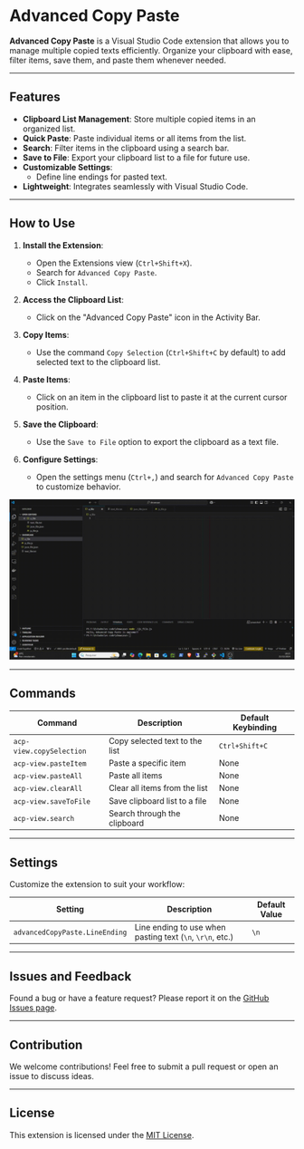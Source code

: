 # Advanced Copy Paste

**Advanced Copy Paste** is a Visual Studio Code extension that allows you to manage multiple copied texts efficiently. Organize your clipboard with ease, filter items, save them, and paste them whenever needed.

---

## Features

- **Clipboard List Management**: Store multiple copied items in an organized list.
- **Quick Paste**: Paste individual items or all items from the list.
- **Search**: Filter items in the clipboard using a search bar.
- **Save to File**: Export your clipboard list to a file for future use.
- **Customizable Settings**:
  - Define line endings for pasted text.
- **Lightweight**: Integrates seamlessly with Visual Studio Code.

---

## How to Use

1. **Install the Extension**:
   - Open the Extensions view (`Ctrl+Shift+X`).
   - Search for `Advanced Copy Paste`.
   - Click `Install`.

2. **Access the Clipboard List**:
   - Click on the "Advanced Copy Paste" icon in the Activity Bar.

3. **Copy Items**:
   - Use the command `Copy Selection` (`Ctrl+Shift+C` by default) to add selected text to the clipboard list.

4. **Paste Items**:
   - Click on an item in the clipboard list to paste it at the current cursor position.

5. **Save the Clipboard**:
   - Use the `Save to File` option to export the clipboard as a text file.

6. **Configure Settings**:
   - Open the settings menu (`Ctrl+,`) and search for `Advanced Copy Paste` to customize behavior.


![Demo](acp-demo.gif)

---

## Commands

| Command                        | Description                     | Default Keybinding |
|--------------------------------|---------------------------------|--------------------|
| `acp-view.copySelection`       | Copy selected text to the list | `Ctrl+Shift+C`     |
| `acp-view.pasteItem`           | Paste a specific item           | None               |
| `acp-view.pasteAll`            | Paste all items                 | None               |
| `acp-view.clearAll`            | Clear all items from the list   | None               |
| `acp-view.saveToFile`          | Save clipboard list to a file   | None               |
| `acp-view.search`              | Search through the clipboard    | None               |

---

## Settings

Customize the extension to suit your workflow:

| Setting                       | Description                                     | Default Value |
|-------------------------------|-------------------------------------------------|---------------|
| `advancedCopyPaste.LineEnding`| Line ending to use when pasting text (`\n`, `\r\n`, etc.) | `\n`|

---

## Issues and Feedback

Found a bug or have a feature request? Please report it on the [GitHub Issues page](https://github.com/leochabu/vs-advanced-copy-paste/issues).

---

## Contribution

We welcome contributions! Feel free to submit a pull request or open an issue to discuss ideas.

---

## License

This extension is licensed under the [MIT License](https://opensource.org/licenses/MIT).
